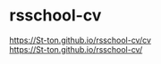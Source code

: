 # rsschool-cv

https://St-ton.github.io/rsschool-cv/cv <br/>
https://St-ton.github.io/rsschool-cv/



